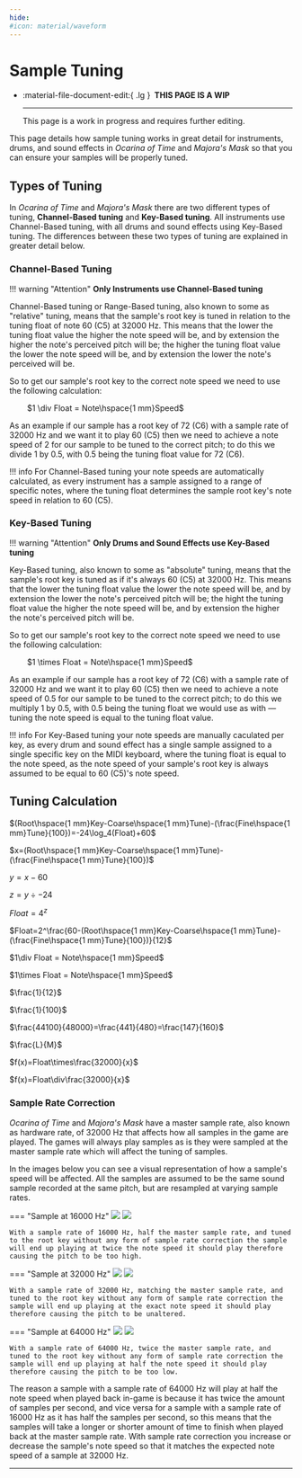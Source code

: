 ```yaml
---
hide:
#icon: material/waveform
---
```


# Sample Tuning

<div class="grid cards" markdown>

-   :material-file-document-edit:{ .lg } __&nbsp;THIS PAGE IS A WIP__
  
    ---

    This page is a work in progress and requires further editing.

</div>

This page details how sample tuning works in great detail for instruments, drums, and sound effects in *Ocarina of Time* and *Majora's Mask* so that you can ensure your samples will be properly tuned.

## Types of Tuning
In *Ocarina of Time* and *Majora's Mask* there are two different types of tuning, **Channel-Based tuning** and **Key-Based tuning**. All instruments use Channel-Based tuning, with all drums and sound effects using Key-Based tuning. The differences between these two types of tuning are explained in greater detail below.

### Channel-Based Tuning
!!! warning "Attention"
    **Only Instruments use Channel-Based tuning**

Channel-Based tuning or Range-Based tuning, also known to some as "relative" tuning, means that the sample's root key is tuned in relation to the tuning float of note 60 (C5) at 32000 Hz. This means that the lower the tuning float value the higher the note speed will be, and by extension the higher the note's perceived pitch will be; the higher the tuning float value the lower the note speed will be, and by extension the lower the note's perceived will be.

So to get our sample's root key to the correct note speed we need to use the following calculation:

&nbsp;&nbsp;&nbsp;&nbsp;&nbsp;&nbsp;&nbsp;&nbsp;$1 \div Float = Note\hspace{1 mm}Speed$

As an example if our sample has a root key of 72 (C6) with a sample rate of 32000 Hz and we want it to play 60 (C5) then we need to achieve a note speed of 2 for our sample to be tuned to the correct pitch; to do this we divide 1 by 0.5, with 0.5 being the tuning float value for 72 (C6).

!!! info
    For Channel-Based tuning your note speeds are automatically calculated, as every instrument has a sample assigned to a range of specific notes, where the tuning float determines the sample root key's note speed in relation to 60 (C5).


### Key-Based Tuning
!!! warning "Attention"
    **Only Drums and Sound Effects use Key-Based tuning**

Key-Based tuning, also known to some as "absolute" tuning, means that the sample's root key is tuned as if it's always 60 (C5) at 32000 Hz. This means that the lower the tuning float value the lower the note speed will be, and by extension the lower the note's perceived pitch will be; the hight the tuning float value the higher the note speed will be, and by extension the higher the note's perceived pitch will be.

So to get our sample's root key to the correct note speed we need to use the following calculation:

&nbsp;&nbsp;&nbsp;&nbsp;&nbsp;&nbsp;&nbsp;&nbsp;$1 \times Float = Note\hspace{1 mm}Speed$

As an example if our sample has a root key of 72 (C6) with a sample rate of 32000 Hz and we want it to play 60 (C5) then we need to achieve a note speed of 0.5 for our sample to be tuned to the correct pitch; to do this we multiply 1 by 0.5, with 0.5 being the tuning float we would use as with — tuning the note speed is equal to the tuning float value.

!!! info
    For Key-Based tuning your note speeds are manually caculated per key, as every drum and sound effect has a single sample assigned to a single specific key on the MIDI keyboard, where the tuning float is equal to the note speed, as the note speed of your sample's root key is always assumed to be equal to 60 (C5)'s note speed.

## Tuning Calculation

$(Root\hspace{1 mm}Key-Coarse\hspace{1 mm}Tune)-(\frac{Fine\hspace{1 mm}Tune}{100})=-24\log_4(Float)+60$

$x=(Root\hspace{1 mm}Key-Coarse\hspace{1 mm}Tune)-(\frac{Fine\hspace{1 mm}Tune}{100})$

$y=x-60$

$z=y\div-24$

$Float=4^z$

$Float=2^\frac{60-(Root\hspace{1 mm}Key-Coarse\hspace{1 mm}Tune)-(\frac{Fine\hspace{1 mm}Tune}{100})}{12}$

$1\div Float = Note\hspace{1 mm}Speed$

$1\times Float = Note\hspace{1 mm}Speed$

$\frac{1}{12}$

$\frac{1}{100}$

$\frac{44100}{48000}=\frac{441}{480}=\frac{147}{160}$

$\frac{L}{M}$

$f(x)=Float\times\frac{32000}{x}$

$f(x)=Float\div\frac{32000}{x}$

### Sample Rate Correction

*Ocarina of Time* and *Majora's Mask* have a master sample rate, also known as hardware rate, of 32000 Hz that affects how all samples in the game are played. The games will always play samples as is they were sampled at the master sample rate which will affect the tuning of samples.

In the images below you can see a visual representation of how a sample's speed will be affected. All the samples are assumed to be the same sound sample recorded at the same pitch, but are resampled at varying sample rates.

=== "Sample at 16000 Hz"
    ![](../assets/images/samples/waveform-16000hz-light.png#only-light)
    ![](../assets/images/samples/waveform-16000hz-dark.png#only-dark)

    With a sample rate of 16000 Hz, half the master sample rate, and tuned to the root key without any form of sample rate correction the sample will end up playing at twice the note speed it should play therefore causing the pitch to be too high.

=== "Sample at 32000 Hz"
    ![](../assets/images/samples/waveform-32000hz-light.png#only-light)
    ![](../assets/images/samples/waveform-32000hz-dark.png#only-dark)

    With a sample rate of 32000 Hz, matching the master sample rate, and tuned to the root key without any form of sample rate correction the sample will end up playing at the exact note speed it should play therefore causing the pitch to be unaltered.

=== "Sample at 64000 Hz"
    ![](../assets/images/samples/waveform-64000hz-light.png#only-light)
    ![](../assets/images/samples/waveform-64000hz-dark.png#only-dark)

    With a sample rate of 64000 Hz, twice the master sample rate, and tuned to the root key without any form of sample rate correction the sample will end up playing at half the note speed it should play therefore causing the pitch to be too low.

The reason a sample with a sample rate of 64000 Hz will play at half the note speed when played back in-game is because it has twice the amount of samples per second, and vice versa for a sample with a sample rate of 16000 Hz as it has half the samples per second, so this means that the samples will take a longer or shorter amount of time to finish when played back at the master sample rate. With sample rate correction you increase or decrease the sample's note speed so that it matches the expected note speed of a sample at 32000 Hz.

-----